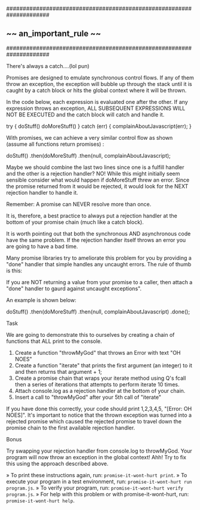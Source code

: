 #####################################################################
  ##                    ~~  an_important_rule  ~~                    ##
  #####################################################################

There's always a catch....(lol pun)

Promises are designed to emulate synchronous control flows.
If any of them throw an exception, the exception will bubble up
through the stack until it is caught by a catch block or
hits the global context where it will be thrown.

In the code below, each expression is evaluated one after the
other.  If any expression throws an exception, ALL SUBSEQUENT
EXPRESSIONS WILL NOT BE EXECUTED and the catch block
will catch and handle it.

try {
  doStuff()
  doMoreStuff()
} catch (err) {
  complainAboutJavascript(err);
}

With promises, we can achieve a very similar control flow as shown
(assume all functions return promises) :

doStuff()
.then(doMoreStuff)
.then(null, complainAboutJavascript);

Maybe we should combine the last two lines since one is a fulfill
handler and the other is a rejection handler?  NO!  While this
might initially seem sensible consider what would happen if
doMoreStuff threw an error.  Since the promise returned from it
would be rejected, it would look for the NEXT rejection handler
to handle it.

Remember: A promise can NEVER resolve more than once.

It is, therefore, a best practice to always put a rejection handler
at the bottom of your promise chain (much like a catch block).

It is worth pointing out that both the synchronous AND asynchronous
code have the same problem.  If the rejection handler itself throws
an error you are going to have a bad time.

Many promise libraries try to ameliorate this problem for you
by providing a "done" handler that simple handles any uncaught
errors.  The rule of thumb is this:

If you are NOT returning a value from your promise to a caller,
then attach a "done" handler to gaurd against uncaught exceptions".

An example is shown below:

doStuff()
.then(doMoreStuff)
.then(null, complainAboutJavascript)
.done();

Task

We are going to demonstrate this to ourselves by creating a chain
of functions that ALL print to the console.

1. Create a function "throwMyGod" that throws an Error with
   text "OH NOES"
2. Create a function "iterate" that prints the first argument
   (an integer) to it and then returns that argument + 1;
3. Create a promise chain that wraps your iterate method using Q's
   fcall then a series of iterations that attempts to perform iterate
   10 times.
4. Attach console.log as a rejection handler at the bottom of your
   chain.
5. Insert a call to "throwMyGod" after your 5th call of "iterate"

If you have done this correctly, your code should print 1,2,3,4,5,
"[Error: OH NOES]".  It's important to notice that the thrown exception was
turned into a rejected promise which caused the rejected promise to
travel down the promise chain to the first available rejection handler.

Bonus

Try swapping your rejection handler from console.log to throwMyGod.
Your program will now throw an exception in the global context!  Ahh!
Try to fix this using the approach described above.


 » To print these instructions again, run: `promise-it-wont-hurt print`.
 » To execute your program in a test environment, run:
   `promise-it-wont-hurt run program.js`.
 » To verify your program, run: `promise-it-wont-hurt verify program.js`.
 » For help with this problem or with promise-it-wont-hurt, run:
   `promise-it-wont-hurt help`.